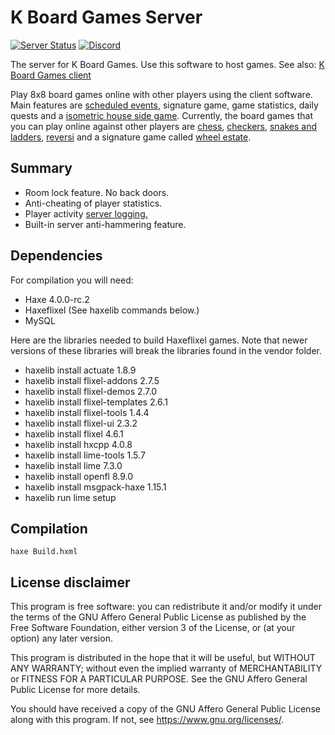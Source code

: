 # K Board Games Server
[![Server Status](https://img.shields.io/pingpong/status/sp_7241145592d44ae2bd4c2a9c4558a0ef?label=kboardgames.com&style=for-the-badge)](https://kboardgames.com)
[![Discord](https://img.shields.io/discord/878790325261434923?color=%236b7ff5&label=Discord&style=for-the-badge)](https://discord.gg/7gF8t3yNDU)

The server for K Board Games. Use this software to host games. See also: <a href="https://github.com/KBoardGames/KBoardGames">K Board Games client</a>

<p>Play 8x8 board games online with other players using the client software. Main features are <a href="https://kboardgames.com/index.php?p=8">scheduled events</a>, signature game, game statistics, daily quests and a <a href="https://kboardgames.com/index.php?p=2#house">isometric house side game</a>. Currently, the board games that you can play online against other players are <a href="https://kboardgames.com/index.php?p=12">chess</a>, <a href="https://kboardgames.com/index.php?p=11">checkers</a>, <a href="https://kboardgames.com/index.php?p=14">snakes and ladders</a>, <a href="https://kboardgames.com/index.php?p=13">reversi</a> and a signature game called <a href="https://kboardgames.com/index.php?p=15">wheel estate</a>.</p>

## Summary
* Room lock feature. No back doors.
* Anti-cheating of player statistics.
* Player activity <a href="https://kboardgames.com/index.php?p=21">server logging.</a>
* Built-in server anti-hammering feature.

## Dependencies
For compilation you will need:

* Haxe 4.0.0-rc.2
* Haxeflixel (See haxelib commands below.)
* MySQL

Here are the libraries needed to build Haxeflixel games. Note that newer versions of these libraries will break the libraries found in the vendor folder.

* haxelib install actuate 1.8.9
* haxelib install flixel-addons 2.7.5
* haxelib install flixel-demos 2.7.0
* haxelib install flixel-templates 2.6.1
* haxelib install flixel-tools 1.4.4
* haxelib install flixel-ui 2.3.2
* haxelib install flixel 4.6.1
* haxelib install hxcpp 4.0.8
* haxelib install lime-tools 1.5.7
* haxelib install lime 7.3.0
* haxelib install openfl 8.9.0
* haxelib install msgpack-haxe 1.15.1
* haxelib run lime setup

## Compilation
```
haxe Build.hxml
```

## License disclaimer

This program is free software: you can redistribute it and/or modify it under the terms of the GNU Affero General Public License as published by the Free Software Foundation, either version 3 of the License, or (at your option) any later version.

This program is distributed in the hope that it will be useful, but WITHOUT ANY WARRANTY; without even the implied warranty of MERCHANTABILITY or FITNESS FOR A PARTICULAR PURPOSE. See the GNU Affero General Public License for more details.

You should have received a copy of the GNU Affero General Public License along with this program. If not, see https://www.gnu.org/licenses/.